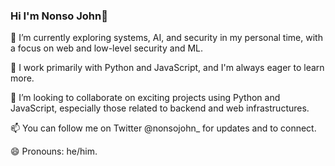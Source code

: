 ### Hi I'm Nonso John👋

🔭 I’m currently exploring systems, AI, and security in my personal time, with a focus on web and low-level security and ML.

🌱 I work primarily with Python and JavaScript, and I'm always eager to learn more.

👯 I’m looking to collaborate on exciting projects using Python and JavaScript, especially those related to backend and web infrastructures.

📫 You can follow me on Twitter @nonsojohn_ for updates and to connect.

😄 Pronouns: he/him. 
